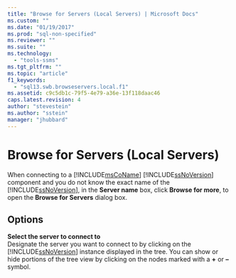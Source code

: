 ```yaml
---
title: "Browse for Servers (Local Servers) | Microsoft Docs"
ms.custom: ""
ms.date: "01/19/2017"
ms.prod: "sql-non-specified"
ms.reviewer: ""
ms.suite: ""
ms.technology: 
  - "tools-ssms"
ms.tgt_pltfrm: ""
ms.topic: "article"
f1_keywords: 
  - "sql13.swb.browseservers.local.f1"
ms.assetid: c9c5db1c-79f5-4e79-a36e-13f118daac46
caps.latest.revision: 4
author: "stevestein"
ms.author: "sstein"
manager: "jhubbard"
---
```

# Browse for Servers (Local Servers)
When connecting to a [!INCLUDE[msCoName](../../includes/msconame_md.md)] [!INCLUDE[ssNoVersion](../../includes/ssnoversion_md.md)] component and you do not know the exact name of the [!INCLUDE[ssNoVersion](../../includes/ssnoversion_md.md)], in the **Server name** box, click **Browse for more**, to open the **Browse for Servers** dialog box.  
  
## Options  
**Select the server to connect to**  
Designate the server you want to connect to by clicking on the [!INCLUDE[ssNoVersion](../../includes/ssnoversion_md.md)] instance displayed in the tree. You can show or hide portions of the tree view by clicking on the nodes marked with a **+** or **–** symbol.  
  
